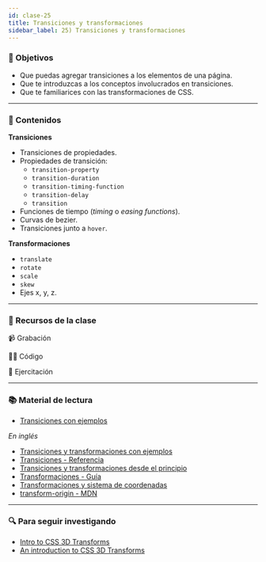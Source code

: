 ```yaml
---
id: clase-25
title: Transiciones y transformaciones
sidebar_label: 25) Transiciones y transformaciones
---
```


### 🏁 Objetivos

- Que puedas agregar transiciones a los elementos de una página.
- Que te introduzcas a los conceptos involucrados en transiciones.
- Que te familiarices con las transformaciones de CSS.

---

### 📝 Contenidos

**Transiciones**

- Transiciones de propiedades.
- Propiedades de transición:
  - `transition-property`
  - `transition-duration`
  - `transition-timing-function`
  - `transition-delay`
  - `transition`
- Funciones de tiempo (_timing_ o _easing functions_).
- Curvas de bezier.
- Transiciones junto a `hover`.

**Transformaciones**

- `translate`
- `rotate`
- `scale`
- `skew`
- Ejes x, y, z.

---

### 🚀 Recursos de la clase

📹 Grabación

👩‍💻 Código

💪 Ejercitación

---

### 📚 Material de lectura

- [Transiciones con ejemplos](https://ada7matm.github.io/pages/transition.html)

_En inglés_

- [Transiciones y transformaciones con ejemplos](https://thoughtbot.com/blog/transitions-and-transforms)
- [Transiciones - Referencia](https://cssreference.io/transitions/)
- [Transiciones y transformaciones desde el principio](https://webdesign.tutsplus.com/articles/css3-transitions-and-transforms-from-scratch--webdesign-4975)
- [Transformaciones - Guía](https://chenhuijing.com/blog/basics-of-css-transforms/#%F0%9F%96%8A)
- [Transformaciones y sistema de coordenadas](https://tympanus.net/codrops/css_reference/transform/)
- [transform-origin - MDN](https://developer.mozilla.org/en-US/docs/Web/CSS/transform-origin)

---

### 🔍 Para seguir investigando

- [Intro to CSS 3D Transforms](https://3dtransforms.desandro.com/)
- [An introduction to CSS 3D Transforms](https://24ways.org/2010/intro-to-css-3d-transforms/)
